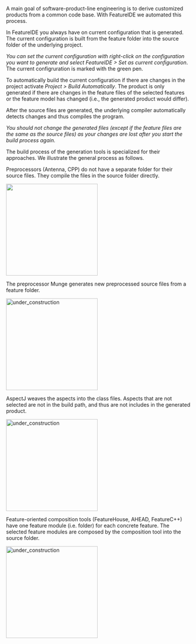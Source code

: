 A main goal of software-product-line engineering is to derive customized products from a common code base.
With FeatureIDE we automated this process.

In FeatureIDE you always have on current configuration that is generated. 
The current configuration is built from the feature folder into the source folder of the underlying project.

_You can set the current configuration with right-click on the configuration you want to generate and select _FeatureIDE > Set as current configuration__. The current configruration is marked with the green pen.

To automatically build the current configuration if there are changes in the project activate _Project > Build Automatically_.
The product is only generated if there are changes in the feature files of the selected features or the feature model has changed (i.e., the generated product would differ).

After the source files are generated, the underlying compiler automatically detects changes and thus compiles the program.

_You should not change the generated files (except if the feature files are the same as the source files) as your changes are lost after you start the build process again._

The build process of the generation tools is specialized for their approaches. We illustrate the general process as follows.

Preprocessors (Antenna, CPP) do not have a separate folder for their source files. They compile the files in the source folder directly. 

<img width="250" src="https://github.com/tthuem/FeatureIDE/wiki/Assets/FeatureIDEProject/Antenna.PNG">

The preprocessor Munge generates new preprocessed source files from a feature folder. 

<img width="250" alt="under_construction" src="https://github.com/tthuem/FeatureIDE/wiki/Assets/FeatureIDEProject/Munge.PNG">

AspectJ weaves the aspects into the class files. Aspects that are not selected are not in the build path, and thus are not includes in the generated product.

<img width="250" alt="under_construction" src="https://github.com/tthuem/FeatureIDE/wiki/Assets/FeatureIDEProject/AspectJ.PNG">

Feature-oriented composition tools (FeatureHouse, AHEAD, FeatureC++) have one feature module (i.e. folder) for each concrete feature.
The selected feature modules are composed by the composition tool into the source folder. 

<img width="250" alt="under_construction" src="https://github.com/tthuem/FeatureIDE/wiki/Assets/FeatureIDEProject/FH.PNG">

